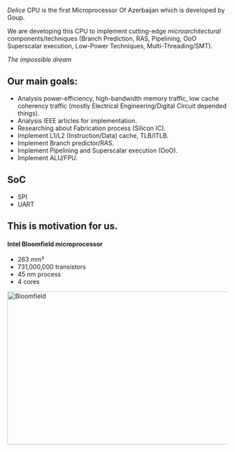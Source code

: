 _Delice_ CPU is the first Microprocessor Of Azerbaijan which is developed by Goup.

We are developing this CPU to implement cutting-edge _microarchitectural_ components/techniques (Branch Prediction, RAS, Pipelining, OoO Superscalar execution, Low-Power Techniques, Multi-Threading/SMT).

_The impossible dream_

## Our main goals:
* Analysis power-efficiency, high-bandwidth memory traffic, low cache coherency traffic (mostly Electrical Engineering/Digital Circuit depended things).
* Analysis IEEE articles for implementation.
* Researching about Fabrication process (Silicon IC).
* Implement L1/L2 (Instruction/Data) cache, TLB/ITLB.
* Implement Branch predictor/RAS.
* Implement Pipelining and Superscalar execution (OoO).
* Implement ALU/FPU.

## SoC
* SPI
* UART

## This is motivation for us.
#### Intel Bloomfield microprocessor
* 263 mm²
* 731,000,000 transistors
* 45 nm process
* 4 cores
<img src="https://raw.githubusercontent.com/eminghuliev/buta/master/assets/1050px-nehalem_die_shot.png?token=ADK475NIZDKUOOMGHSTULT266JFBA" alt="Bloomfield" style="max-width:100%;" width="600" height="350">
